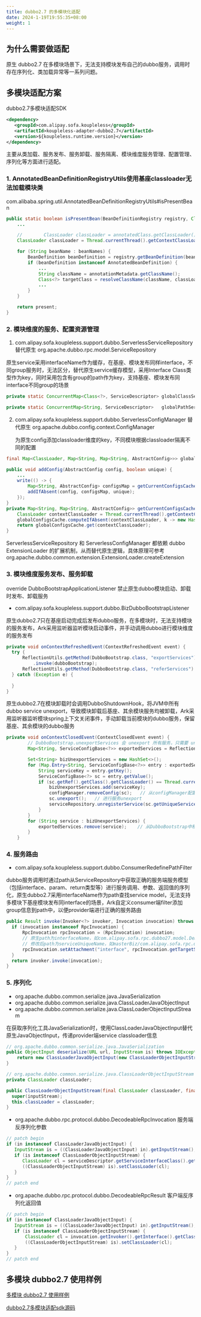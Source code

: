```yaml
---
title: dubbo2.7 的多模块化适配
date: 2024-1-19T19:55:35+08:00
weight: 1
---
```


## 为什么需要做适配
原生 dubbo2.7 在多模块场景下，无法支持模块发布自己的dubbo服务，调用时存在序列化、类加载异常等一系列问题。

## 多模块适配方案

dubbo2.7多模块适配SDK
```xml
<dependency>
   <groupId>com.alipay.sofa.koupleless</groupId>
   <artifactId>koupleless-adapter-dubbo2.7</artifactId>
   <version>${koupleless.runtime.version}</version>
</dependency>
```

主要从类加载、服务发布、服务卸载、服务隔离、模块维度服务管理、配置管理、序列化等方面进行适配。

### 1. AnnotatedBeanDefinitionRegistryUtils使用基座classloader无法加载模块类
com.alibaba.spring.util.AnnotatedBeanDefinitionRegistryUtils#isPresentBean

```java
public static boolean isPresentBean(BeanDefinitionRegistry registry, Class<?> annotatedClass) {
    ...

    //        ClassLoader classLoader = annotatedClass.getClassLoader(); // 原生逻辑
    ClassLoader classLoader = Thread.currentThread().getContextClassLoader();   // 改为使用tccl加载类

    for (String beanName : beanNames) {
        BeanDefinition beanDefinition = registry.getBeanDefinition(beanName);
        if (beanDefinition instanceof AnnotatedBeanDefinition) {
            ...
            String className = annotationMetadata.getClassName();
            Class<?> targetClass = resolveClassName(className, classLoader);
            ...
        }
    }

    return present;
}
```

### 2. 模块维度的服务、配置资源管理
1. com.alipay.sofa.koupleless.support.dubbo.ServerlessServiceRepository 替代原生 org.apache.dubbo.rpc.model.ServiceRepository
   
原生service采用interfaceName作为缓存，在基座、模块发布同样interface，不同group服务时，无法区分，替代原生service缓存模型，采用Interface Class类型作为key，同时采用包含有group的path作为key，支持基座、模块发布同interface不同group的场景
```java
private static ConcurrentMap<Class<?>, ServiceDescriptor> globalClassServices = new ConcurrentHashMap<>();

private static ConcurrentMap<String, ServiceDescriptor>   globalPathServices  = new ConcurrentHashMap<>();
```
  
2. com.alipay.sofa.koupleless.support.dubbo.ServerlessConfigManager 替代原生 org.apache.dubbo.config.context.ConfigManager 
    
    为原生config添加classloader维度的key，不同模块根据classloader隔离不同的配置
    
```java
final Map<ClassLoader, Map<String, Map<String, AbstractConfig>>> globalConfigsCache = new HashMap<>();

public void addConfig(AbstractConfig config, boolean unique) {
    ...
    write(() -> {
        Map<String, AbstractConfig> configsMap = getCurrentConfigsCache().computeIfAbsent(getTagName(config.getClass()), type -> newMap());
        addIfAbsent(config, configsMap, unique);
    });
}
private Map<String, Map<String, AbstractConfig>> getCurrentConfigsCache() {
    ClassLoader contextClassLoader = Thread.currentThread().getContextClassLoader();   // 根据当前线程classloader隔离不同配置缓存
    globalConfigsCache.computeIfAbsent(contextClassLoader, k -> new HashMap<>());
    return globalConfigsCache.get(contextClassLoader);
}
```

ServerlessServiceRepository 和 ServerlessConfigManager 都依赖 dubbo ExtensionLoader 的扩展机制，从而替代原生逻辑，具体原理可参考 org.apache.dubbo.common.extension.ExtensionLoader.createExtension

### 3. 模块维度服务发布、服务卸载
override DubboBootstrapApplicationListener 禁止原生dubbo模块启动、卸载时发布、卸载服务

- com.alipay.sofa.koupleless.support.dubbo.BizDubboBootstrapListener

原生dubbo2.7只在基座启动完成后发布dubbo服务，在多模块时，无法支持模块的服务发布，Ark采用监听器监听模块启动事件，并手动调用dubbo进行模块维度的服务发布

```java
private void onContextRefreshedEvent(ContextRefreshedEvent event) {
  try {
      ReflectionUtils.getMethod(DubboBootstrap.class, "exportServices")
          .invoke(dubboBootstrap);
      ReflectionUtils.getMethod(DubboBootstrap.class, "referServices").invoke(dubboBootstrap);
  } catch (Exception e) {
      
  }
}
```

原生dubbo2.7在模块卸载时会调用DubboShutdownHook，将JVM中所有dubbo service unexport，导致模块卸载后基座、其余模块服务均被卸载，Ark采用监听器监听模块spring上下文关闭事件，手动卸载当前模块的dubbo服务，保留基座、其余模块的dubbo服务

```java
private void onContextClosedEvent(ContextClosedEvent event) {
        // DubboBootstrap.unexportServices 会 unexport 所有服务，只需要 unexport 当前 biz 的服务即可
        Map<String, ServiceConfigBase<?>> exportedServices = ReflectionUtils.getField(dubboBootstrap, DubboBootstrap.class, "exportedServices");

        Set<String> bizUnexportServices = new HashSet<>();
        for (Map.Entry<String, ServiceConfigBase<?>> entry : exportedServices.entrySet()) {
            String serviceKey = entry.getKey();
            ServiceConfigBase<?> sc = entry.getValue();
            if (sc.getRef().getClass().getClassLoader() == Thread.currentThread().getContextClassLoader()) {   // 根据ref服务实现的类加载器区分模块服务
                bizUnexportServices.add(serviceKey);
                configManager.removeConfig(sc);   // 从configManager配置管理中移除服务配置
                sc.unexport();   // 进行服务unexport
                serviceRepository.unregisterService(sc.getUniqueServiceName());   // 从serviceRepository服务管理中移除配置
            }
        }
        for (String service : bizUnexportServices) {
            exportedServices.remove(service);    // 从DubboBootstrap中移除该service
        }
    }
```

### 4. 服务路由
- com.alipay.sofa.koupleless.support.dubbo.ConsumerRedefinePathFilter

dubbo服务调用时通过path从ServiceRepository中获取正确的服务端服务模型（包括interface、param、return类型等）进行服务调用、参数、返回值的序列化，原生dubbo2.7采用interfaceName作为path查找service model，无法支持多模块下基座模块发布同interface的场景，Ark自定义consumer端filter添加group信息到path中，以便provider端进行正确的服务路由

```java
public Result invoke(Invoker<?> invoker, Invocation invocation) throws RpcException {
  if (invocation instanceof RpcInvocation) {
      RpcInvocation rpcInvocation = (RpcInvocation) invocation;
      // 原生path为interfaceName，如com.alipay.sofa.rpc.dubbo27.model.DemoService
      // 修改后path为serviceUniqueName，如masterBiz/com.alipay.sofa.rpc.dubbo27.model.DemoService
      rpcInvocation.setAttachment("interface", rpcInvocation.getTargetServiceUniqueName());   // 原生path为interfaceName，如
  }
  return invoker.invoke(invocation);
}
```

### 5. 序列化
- org.apache.dubbo.common.serialize.java.JavaSerialization
- org.apache.dubbo.common.serialize.java.ClassLoaderJavaObjectInput
- org.apache.dubbo.common.serialize.java.ClassLoaderObjectInputStream

在获取序列化工具JavaSerialization时，使用ClassLoaderJavaObjectInput替代原生JavaObjectInput，传递provider端service classloader信息

```java
// org.apache.dubbo.common.serialize.java.JavaSerialization
public ObjectInput deserialize(URL url, InputStream is) throws IOException {
    return new ClassLoaderJavaObjectInput(new ClassLoaderObjectInputStream(null, is));   // 使用ClassLoaderJavaObjectInput替代原生JavaObjectInput，传递provider端service classloader信息
}

// org.apache.dubbo.common.serialize.java.ClassLoaderObjectInputStream
private ClassLoader classLoader;

public ClassLoaderObjectInputStream(final ClassLoader classLoader, final InputStream inputStream) {
  super(inputStream);
  this.classLoader = classLoader;
}
```

- org.apache.dubbo.rpc.protocol.dubbo.DecodeableRpcInvocation 服务端反序列化参数

```java
// patch begin
if (in instanceof ClassLoaderJavaObjectInput) {
   InputStream is = ((ClassLoaderJavaObjectInput) in).getInputStream();
   if (is instanceof ClassLoaderObjectInputStream) {
      ClassLoader cl = serviceDescriptor.getServiceInterfaceClass().getClassLoader();  // 设置provider端service classloader信息到ClassLoaderObjectInputStream中
      ((ClassLoaderObjectInputStream) is).setClassLoader(cl);
   }
}
// patch end
```
- org.apache.dubbo.rpc.protocol.dubbo.DecodeableRpcResult 客户端反序列化返回值

```java
// patch begin
if (in instanceof ClassLoaderJavaObjectInput) {
   InputStream is = ((ClassLoaderJavaObjectInput) in).getInputStream();
   if (is instanceof ClassLoaderObjectInputStream) {
       ClassLoader cl = invocation.getInvoker().getInterface().getClassLoader(); // 设置consumer端service classloader信息到ClassLoaderObjectInputStream中
       ((ClassLoaderObjectInputStream) is).setClassLoader(cl);
   }
}
// patch end
```

## 多模块 dubbo2.7 使用样例

[多模块 dubbo2.7 使用样例](https://github.com/koupleless/samples/tree/main/dubbo-samples/rpc/dubbo27/README.md)

[dubbo2.7多模块适配sdk源码](https://github.com/koupleless/runtime/tree/main/koupleless-ext/koupleless-adapter-ext/koupleless-adapter-dubbo2.7)

